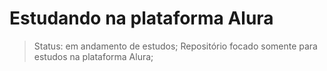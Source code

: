 <h1>Estudando na plataforma Alura</h1>

>Status: em andamento de estudos;
>Repositório focado somente para estudos na plataforma Alura;
